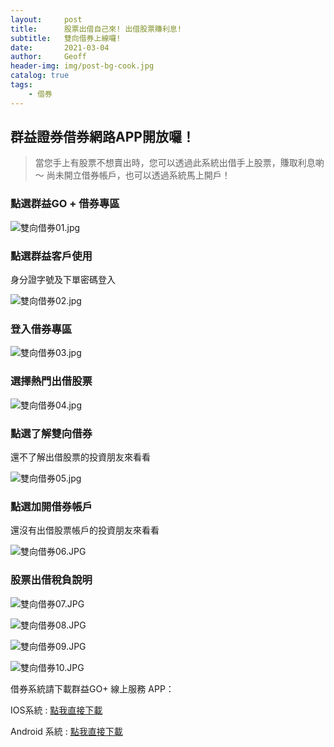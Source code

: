 ```yaml
---
layout:     post
title:      股票出借自己來! 出借股票賺利息!
subtitle:   雙向借券上線囉!
date:       2021-03-04
author:     Geoff
header-img: img/post-bg-cook.jpg
catalog: true
tags:
    - 借券
---
```




## 群益證券借券網路APP開放囉！

> 當您手上有股票不想賣出時，您可以透過此系統出借手上股票，賺取利息喲～
  尚未開立借券帳戶，也可以透過系統馬上開戶！

### 點選群益GO + 借券專區

![雙向借券01.jpg]({{site.baseurl}}/media/雙向借券01.jpg)


### 點選群益客戶使用
身分證字號及下單密碼登入

![雙向借券02.jpg]({{site.baseurl}}/media/雙向借券02.jpg)

### 登入借券專區

![雙向借券03.jpg]({{site.baseurl}}/media/雙向借券03.jpg)

### 選擇熱門出借股票

![雙向借券04.jpg]({{site.baseurl}}/media/雙向借券04.jpg)

### 點選了解雙向借券
還不了解出借股票的投資朋友來看看

![雙向借券05.jpg]({{site.baseurl}}/media/雙向借券05.jpg)

### 點選加開借券帳戶
還沒有出借股票帳戶的投資朋友來看看

![雙向借券06.JPG]({{site.baseurl}}/media/雙向借券06.JPG)

### 股票出借稅負說明

![雙向借券07.JPG]({{site.baseurl}}/media/雙向借券07.JPG)

![雙向借券08.JPG]({{site.baseurl}}/media/雙向借券08.JPG)

![雙向借券09.JPG]({{site.baseurl}}/media/雙向借券09.JPG)

![雙向借券10.JPG]({{site.baseurl}}/media/雙向借券10.JPG)




借券系統請下載群益GO+ 線上服務 APP：

IOS系統 : [點我直接下載](https://apps.apple.com/tw/app/qun-yigo-xian-shang-kai-hu/id1069752783)

Android 系統 : [點我直接下載](https://play.google.com/store/apps/details?id=com.capital.capitalmobiwizard)





 
